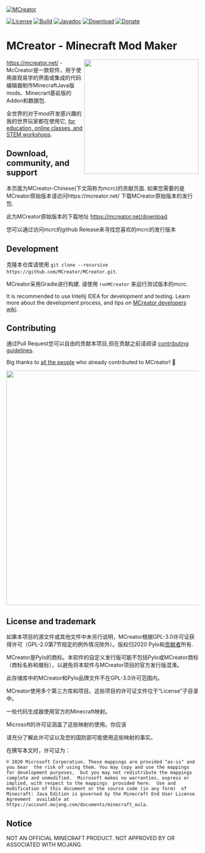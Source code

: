 [![MCreator](https://mcreator.net/image/brand/mcreator300s.png)](https://mcreator.net/)

[![License](https://img.shields.io/badge/License-GPLv3-blue.svg?style=flat-square)](https://github.com/MCreator/MCreator/blob/master/LICENSE.txt)
[![Build](https://img.shields.io/github/workflow/status/MCreator/MCreator/Build%20and%20test?style=flat-square)](https://github.com/MCreator/MCreator/actions/workflows/test.yml)
[![Javadoc](https://img.shields.io/badge/java-doc-%44cc11?style=flat-square)](https://mcreator.github.io/MCreator)
[![Download](https://img.shields.io/badge/Download-release-%2393c54b?style=flat-square)](https://mcreator.net/download)
[![Donate](https://img.shields.io/badge/Donate-%E2%99%A1-%23ff7c00?style=flat-square)](https://mcreator.net/donate)

# MCreator - Minecraft Mod Maker

<img align="right" width="300" src="https://mcreator.net/image/mcreatoruifront.png">

https://mcreator.net/ -McCreator是一款软件，用于使用直观易学的界面或集成的代码编辑器制作MinecraftJava版mods、Minecrart基岩版的Addon和数据包. 

全世界的对于mod开发感兴趣的我的世界玩家都在使用它, [for education, online classes, and STEM workshops](https://mcreator.net/education).

## Download, community, and support

本页面为MCreator-Chinese(下文简称为mcrc)的贡献页面. 如果您需要的是MCreator原始版本请访问https://mcreator.net/ 下载MCreator原始版本的发行包.

此为MCreator原始版本的下载地址 https://mcreator.net/download.

您可以通过访问mcrc的github Release来寻找您喜欢的mcrc的发行版本

## Development

克隆本仓库请使用 `git clone --recursive https://github.com/MCreator/MCreator.git`.

MCreator采用Gradle进行构建. 请使用 `runMCreator` 来运行测试版本的mcrc.

It is recommended to use Intellij IDEA for development and testing. Learn more about the development process, and 
tips on [MCreator developers wiki](https://github.com/MCreator/MCreator/wiki).

## Contributing

通过Pull Request您可以自由的贡献本项目,但在贡献之前请阅读 [contributing guidelines](CONTRIBUTING.md).

Big thanks to [all the people](https://github.com/MCreator/MCreator/graphs/contributors) who already contributed to MCreator! 💚

<a href="https://github.com/MCreator/MCreator/graphs/contributors">
  <img src="https://contrib.rocks/image?repo=MCreator/MCreator" width="615"/>
</a>

## License and trademark

如果本项目的源文件或其他文件中未另行说明，MCreator根据GPL-3.0许可证获得许可（GPL-2.0第7节规定的例外情况除外）。版权归2020 Pylo和[贡献者](https://github.com/MCreator/MCreator/graphs/contributors)所有.

MCreator是Pylo的商标。本软件的自定义发行版可能不包括Pylo或MCreator商标（商标名称和徽标），以避免将本软件与MCreator项目的官方发行版混淆。

此存储库中的MCreator和Pylo品牌文件不在GPL-3.0许可范围内。

MCreator使用多个第三方库和项目。这些项目的许可证文件位于“License”子目录中。

一些代码生成器使用官方的Minecraft映射。

Microsoft的许可证涵盖了这些映射的使用。你应该

请充分了解此许可证以及您的国防部可能使用这些映射的事实。

在撰写本文时，许可证为：

`© 2020 Microsoft Corporation. These mappings are provided "as-is" and you bear 
the risk of using them. You may copy and use the mappings for development purposes, 
but you may not redistribute the mappings complete and unmodified. 
Microsoft makes no warranties, express or implied, with respect to the mappings 
provided here.  Use and modification of this document or the source code (in any form) 
of Minecraft: Java Edition is governed by the Minecraft End User License Agreement 
available at https://account.mojang.com/documents/minecraft_eula.`

## Notice

NOT AN OFFICIAL MINECRAFT PRODUCT. NOT APPROVED BY OR ASSOCIATED WITH MOJANG.
